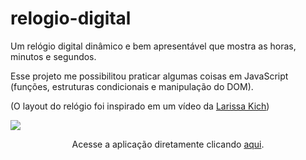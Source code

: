 # relogio-digital
Um relógio digital dinâmico e bem apresentável que mostra as horas, minutos e segundos.

Esse projeto me possibilitou praticar algumas coisas em JavaScript (funções, estruturas condicionais e manipulação do DOM).

(O layout do relógio foi inspirado em um vídeo da <a href="https://www.youtube.com/@larissakich">Larissa Kich</a>)

<img src="https://github.com/GabrielLima5/imagens-projetos/blob/main/images/Rel%C3%B3gio%20Digital.png">

<p align="center">Acesse a aplicação diretamente clicando <a href="https://gabriellima5.github.io/relogio-digital/">aqui</a>.</p>
